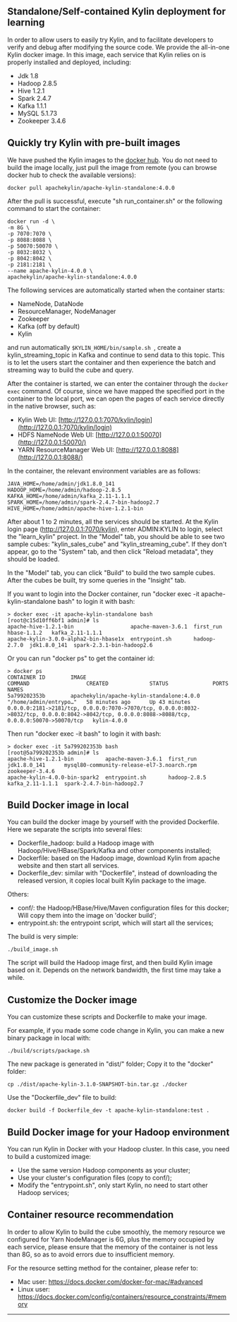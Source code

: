 ## Standalone/Self-contained Kylin deployment for learning

In order to allow users to easily try Kylin, and to facilitate developers to verify and debug after modifying the source code. We provide the all-in-one Kylin docker image. In this image, each service that Kylin relies on is properly installed and deployed, including:

- Jdk 1.8
- Hadoop 2.8.5
- Hive 1.2.1
- Spark 2.4.7
- Kafka 1.1.1
- MySQL 5.1.73
- Zookeeper 3.4.6

## Quickly try Kylin with pre-built images

We have pushed the Kylin images to the [docker hub](https://hub.docker.com/r/apachekylin/apache-kylin-standalone). You do not need to build the image locally, just pull the image from remote (you can browse docker hub to check the available versions):

```
docker pull apachekylin/apache-kylin-standalone:4.0.0
```

After the pull is successful, execute "sh run_container.sh" or the following command to start the container:

```
docker run -d \
-m 8G \
-p 7070:7070 \
-p 8088:8088 \
-p 50070:50070 \
-p 8032:8032 \
-p 8042:8042 \
-p 2181:2181 \
--name apache-kylin-4.0.0 \
apachekylin/apache-kylin-standalone:4.0.0
```

The following services are automatically started when the container starts: 

- NameNode, DataNode
- ResourceManager, NodeManager
- Zookeeper
- Kafka (off by default)
- Kylin

and run automatically `$KYLIN_HOME/bin/sample.sh `, create a kylin_streaming_topic in Kafka and continue to send data to this topic. This is to let the users start the container and then experience the batch and streaming way to build the cube and query.

After the container is started, we can enter the container through the `docker exec` command. Of course, since we have mapped the specified port in the container to the local port, we can open the pages of each service directly in the native browser, such as: 

- Kylin Web UI: [http://127.0.0.1:7070/kylin/login](http://127.0.0.1:7070/kylin/login)
- HDFS NameNode Web UI: [http://127.0.0.1:50070](http://127.0.0.1:50070/)
- YARN ResourceManager Web UI: [http://127.0.0.1:8088](http://127.0.0.1:8088/)

In the container, the relevant environment variables are as follows: 

```
JAVA_HOME=/home/admin/jdk1.8.0_141
HADOOP_HOME=/home/admin/hadoop-2.8.5
KAFKA_HOME=/home/admin/kafka_2.11-1.1.1
SPARK_HOME=/home/admin/spark-2.4.7-bin-hadoop2.7
HIVE_HOME=/home/admin/apache-hive-1.2.1-bin
```

After about 1 to 2 minutes, all the services should be started. At the Kylin login page (http://127.0.0.1:7070/kylin), enter ADMIN:KYLIN to login, select the "learn_kylin" project. In the "Model" tab, you should be able to see two sample cubes: "kylin_sales_cube" and "kylin_streaming_cube". If they don't appear, go to the "System" tab, and then click "Reload metadata", they should be loaded.

In the "Model" tab, you can click "Build" to build the two sample cubes. After the cubes be built, try some queries in the "Insight" tab.

If you want to login into the Docker container, run "docker exec -it apache-kylin-standalone bash" to login it with bash:

```
> docker exec -it apache-kylin-standalone bash
[root@c15d10ff6bf1 admin]# ls
apache-hive-1.2.1-bin                  apache-maven-3.6.1  first_run     hbase-1.1.2   kafka_2.11-1.1.1
apache-kylin-3.0.0-alpha2-bin-hbase1x  entrypoint.sh       hadoop-2.7.0  jdk1.8.0_141  spark-2.3.1-bin-hadoop2.6
```

Or you can run "docker ps" to get the container id:

```
> docker ps
CONTAINER ID        IMAGE                                              COMMAND                  CREATED             STATUS              PORTS                                                                                                                                                NAMES
5a799202353b        apachekylin/apache-kylin-standalone:4.0.0   "/home/admin/entrypo…"   58 minutes ago      Up 43 minutes             0.0.0.0:2181->2181/tcp, 0.0.0.0:7070->7070/tcp, 0.0.0.0:8032->8032/tcp, 0.0.0.0:8042->8042/tcp, 0.0.0.0:8088->8088/tcp, 0.0.0.0:50070->50070/tcp   kylin-4.0.0
```

Then run "docker exec -it <container id> bash" to login it with bash:

```
> docker exec -it 5a799202353b bash
[root@5a799202353b admin]# ls
apache-hive-1.2.1-bin          apache-maven-3.6.1  first_run     jdk1.8.0_141      mysql80-community-release-el7-3.noarch.rpm  zookeeper-3.4.6
apache-kylin-4.0.0-bin-spark2  entrypoint.sh       hadoop-2.8.5  kafka_2.11-1.1.1  spark-2.4.7-bin-hadoop2.7
```

## Build Docker image in local

You can build the docker image by yourself with the provided Dockerfile. Here we separate the scripts into several files:

- Dockerfile_hadoop: build a Hadoop image with Hadoop/Hive/HBase/Spark/Kafka and other components installed;
- Dockerfile: based on the Hadoop image, download Kylin from apache website and then start all services.
- Dockerfile_dev: similar with "Dockerfile", instead of downloading the released version, it copies local built Kylin package to the image.

Others:
- conf/: the Hadoop/HBase/Hive/Maven configuration files for this docker; Will copy them into the image on 'docker build';
- entrypoint.sh: the entrypoint script, which will start all the services;

The build is very simple:

```
./build_image.sh
```
The script will build the Hadoop image first, and then build Kylin image based on it. Depends on the network bandwidth, the first time may take a while.

## Customize the Docker image

You can customize these scripts and Dockerfile to make your image.

For example, if you made some code change in Kylin, you can make a new binary package in local with:

```
./build/scripts/package.sh
```

The new package is generated in "dist/" folder; Copy it to the "docker" folder:

```
cp ./dist/apache-kylin-3.1.0-SNAPSHOT-bin.tar.gz ./docker
```

Use the "Dockerfile_dev" file to build:

```
docker build -f Dockerfile_dev -t apache-kylin-standalone:test .

```

## Build Docker image for your Hadoop environment

You can run Kylin in Docker with your Hadoop cluster. In this case, you need to build a customized image:

- Use the same version Hadoop components as your cluster;
- Use your cluster's configuration files (copy to conf/);
- Modify the "entrypoint.sh", only start Kylin, no need to start other Hadoop services;


## Container resource recommendation

In order to allow Kylin to build the cube smoothly, the memory resource we configured for Yarn NodeManager is 6G, plus the memory occupied by each service, please ensure that the memory of the container is not less than 8G, so as to avoid errors due to insufficient memory.

For the resource setting method for the container, please refer to:

- Mac user: <https://docs.docker.com/docker-for-mac/#advanced>
- Linux user: <https://docs.docker.com/config/containers/resource_constraints/#memory>

---
